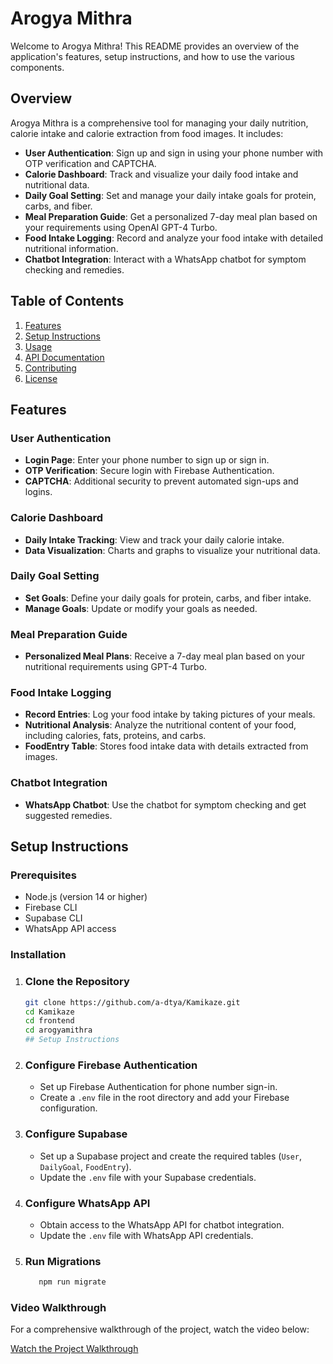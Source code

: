 # Arogya Mithra

Welcome to Arogya Mithra! This README provides an overview of the application's features, setup instructions, and how to use the various components.

## Overview

Arogya Mithra is a comprehensive tool for managing your daily nutrition, calorie intake and calorie extraction from food images. It includes:

- **User Authentication**: Sign up and sign in using your phone number with OTP verification and CAPTCHA.
- **Calorie Dashboard**: Track and visualize your daily food intake and nutritional data.
- **Daily Goal Setting**: Set and manage your daily intake goals for protein, carbs, and fiber.
- **Meal Preparation Guide**: Get a personalized 7-day meal plan based on your requirements using OpenAI GPT-4 Turbo.
- **Food Intake Logging**: Record and analyze your food intake with detailed nutritional information.
- **Chatbot Integration**: Interact with a WhatsApp chatbot for symptom checking and remedies.

## Table of Contents

1. [Features](#features)
2. [Setup Instructions](#setup-instructions)
3. [Usage](#usage)
4. [API Documentation](#api-documentation)
5. [Contributing](#contributing)
6. [License](#license)

## Features

### User Authentication

- **Login Page**: Enter your phone number to sign up or sign in.
- **OTP Verification**: Secure login with Firebase Authentication.
- **CAPTCHA**: Additional security to prevent automated sign-ups and logins.

### Calorie Dashboard

- **Daily Intake Tracking**: View and track your daily calorie intake.
- **Data Visualization**: Charts and graphs to visualize your nutritional data.

### Daily Goal Setting

- **Set Goals**: Define your daily goals for protein, carbs, and fiber intake.
- **Manage Goals**: Update or modify your goals as needed.

### Meal Preparation Guide

- **Personalized Meal Plans**: Receive a 7-day meal plan based on your nutritional requirements using GPT-4 Turbo.

### Food Intake Logging

- **Record Entries**: Log your food intake by taking pictures of your meals.
- **Nutritional Analysis**: Analyze the nutritional content of your food, including calories, fats, proteins, and carbs.
- **FoodEntry Table**: Stores food intake data with details extracted from images.

### Chatbot Integration

- **WhatsApp Chatbot**: Use the chatbot for symptom checking and get suggested remedies.

## Setup Instructions

### Prerequisites

- Node.js (version 14 or higher)
- Firebase CLI
- Supabase CLI
- WhatsApp API access

### Installation

1. ### Clone the Repository

   ```bash
   git clone https://github.com/a-dtya/Kamikaze.git
   cd Kamikaze
   cd frontend
   cd arogyamithra
   ## Setup Instructions

2. ### Configure Firebase Authentication

   + Set up Firebase Authentication for phone number sign-in.
   + Create a `.env` file in the root directory and add your Firebase configuration.

3. ### Configure Supabase

   + Set up a Supabase project and create the required tables (`User`, `DailyGoal`, `FoodEntry`).
   + Update the `.env` file with your Supabase credentials.

4. ### Configure WhatsApp API

   + Obtain access to the WhatsApp API for chatbot integration.
   + Update the `.env` file with WhatsApp API credentials.

5. ### Run Migrations

   ```bash
      npm run migrate
   ```

### Video Walkthrough

For a comprehensive walkthrough of the project, watch the video below:

[Watch the Project Walkthrough](https://drive.google.com/file/d/1Kw_NGv_KdJePXwh7rymTdL_pzz-T1BLg/view?usp=sharing)
